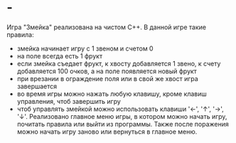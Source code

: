 # -
Игра "Змейка" реализована на чистом С++.
В данной игре такие правила:
- змейка начинает игру с 1 звеном и счетом 0
- на поле всегда есть 1 фрукт
- если змейка съедает фрукт, к хвосту добавляется 1 звено, к счету добавляется 100 очков,
  а на поле появляется новый фрукт
- при врезании в ограждение поля или в свой же хвост игра завершается
- во время игры можно нажать любую клавишу, кроме клавиш управления, чтоб завершить игру
- чтоб управлять змейкой можно использовать клавиши '←', '↑', '→', '↓'.
Реализовано главное меню игры, в котором можно начать игру, почитать правила или выйти из программы.
Также после поражения можно начать игру заново или вернуться в главное меню.
